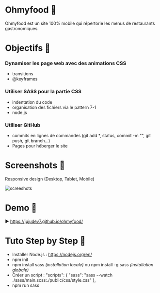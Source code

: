 # Ohmyfood 🍴

Ohmyfood est un site 100% mobile qui répertorie les menus de restaurants gastronomiques.

# Objectifs 🎯

### Dynamiser les page web avec des animations CSS
- transitions
- @keyframes

### Utiliser SASS pour la partie CSS
- indentation du code
- organisation des fichiers via le pattern 7-1
- node.js

### Utiliser GitHub
- commits en lignes de commandes (git add *, status, commit -m "", git push, git branch...)
- Pages pour héberger le site

# Screenshots 📸
Responsive design (Desktop, Tablet, Mobile)

![screeshots](https://user-images.githubusercontent.com/98356784/226656328-5ed7c9af-45b0-44fc-9738-a1b030881ea6.jpg)

# Demo 👀

▶️ https://jujudev7.github.io/ohmyfood/

# Tuto Step by Step 👣
- Installer Node.js : https://nodejs.org/en/
- npm init
- npm install sass *(installation locale)* ou npm install -g sass *(installation globale)*
- Créer un script :
"scripts": {
"sass": "sass --watch ./sass/main.scss:./public/css/style.css"
},
- npm run sass